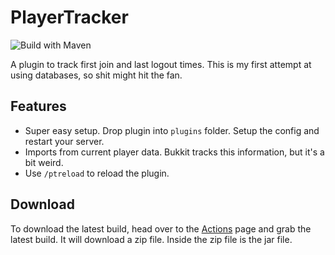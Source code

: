 # PlayerTracker
![Build with Maven](https://github.com/DESTROYMC-NET/PlayerTracker/workflows/Build%20with%20Maven/badge.svg)

A plugin to track first join and last logout times. This is my first attempt at using databases, so shit might hit the fan.
## Features
- Super easy setup. Drop plugin into `plugins` folder. Setup the config and restart your server.
- Imports from current player data. Bukkit tracks this information, but it's a bit weird.
- Use `/ptreload` to reload the plugin.
## Download
To download the latest build, head over to the [Actions](https://github.com/DESTROYMC-NET/PlayerTracker/actions) page and grab the latest build. It will download a zip file. Inside the zip file is the jar file.